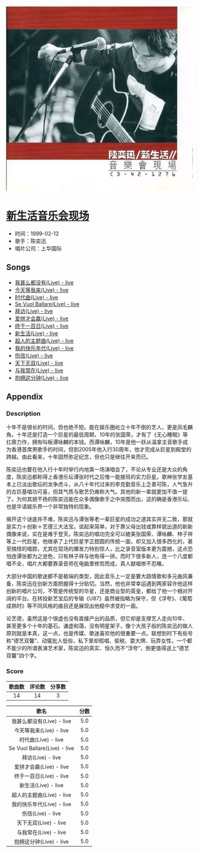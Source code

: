 <p align="center">
	<img src="imgs/新生活音乐会现场.jpg" alt="album_img" />
</p>

# [新生活音乐会现场](https://music.163.com/album?id=6607)

* 时间：1999-02-12
* 歌手：陈奕迅
* 唱片公司：上华国际
## Songs

* [我甚么都没有(Live) - live](songs/我甚么都没有_live_live_67632/README.md)
* [今天等我来(Live) - live](songs/今天等我来_live_live_67637/README.md)
* [时代曲(Live) - live](songs/时代曲_live_live_67639/README.md)
* [Se Vuol Ballare(Live) - live](songs/se_vuol_ballare_live_live_67641/README.md)
* [拜访(Live) - live](songs/拜访_live_live_67644/README.md)
* [爱拼才会嬴(Live) - live](songs/爱拼才会嬴_live_live_67649/README.md)
* [终于一百日(Live) - live](songs/终于一百日_live_live_67653/README.md)
* [新生活(Live) - live](songs/新生活_live_live_67659/README.md)
* [超人的主题曲(Live) - live](songs/超人的主题曲_live_live_67665/README.md)
* [我的快乐年代(Live) - live](songs/我的快乐年代_live_live_67670/README.md)
* [伤信(Live) - live](songs/伤信_live_live_67675/README.md)
* [天下无双(Live) - live](songs/天下无双_live_live_67680/README.md)
* [与我常在(Live) - live](songs/与我常在_live_live_67685/README.md)
* [抱拥这分钟(Live) - live](songs/抱拥这分钟_live_live_67689/README.md)
## Appendix

### Description

十年不是很长的时间，但也绝不短。能在娱乐圈屹立十年不倒的艺人，更是凤毛麟角。十年还是打造一个巨星的最低周期，10年的张国荣，才有了《无心睡眠》等扛鼎力作，拥有叫板谭咏麟的本钱。而谭咏麟，10年是他一跃从温拿主音歌手成为香港首席男歌手的时间，但到2005年他入行30周年，他才完成从巨星到殿堂的跨越。由此看来，十年固然弥足纪念，但也只是继往开来而已。

陈奕迅也要在他入行十年时举行内地第一场演唱会了，不论从专业还是大众的角度，陈奕迅都称得上香港乐坛谭张时代之后惟一能接班的实力巨星。歌神张学友基本上已淡出歌坛的龙争虎斗，从八十年代过来的李克勤音乐上乏善可陈，人气急升的古巨基唱功可喜，但其气质与歌艺仍难称大气。其他的新一辈就更加不值一提了。为何其貌不扬的陈奕迅能在众多偶像歌手之中突围而出，这的确是香港乐坛、也是华语娱乐界一个非常独特的现象。

揭开这个谜底并不难，陈奕迅与谭张等老一辈巨星的成功之道其实并无二致，那就是实力＋创新＋艺德三大法宝。说起来简单，对于靠父母出钱或靠样貌出道的新新偶像来说，实在是难于登天。陈奕迅的唱功完全可以媲美张国荣、谭咏麟、林子祥等上一代巨星，他继承了上代巨星字正腔圆的传统一面，却又加入很多西化的，甚至搞怪的唱腔，尤其在现场的爆发力特别惊人，比之录音室版本更为震撼，这点恐怕连谭张都为之逊色，只有林子祥与他有得一拼。而时下很多新人，连一个八度都唱不全，唱片大都要靠录音师在电脑里修剪而成，真人献唱惨不忍睹。

大部分中国的歌迷都不是极端的类型，因此音乐上一定是要大路情歌和多元曲风兼备，陈奕迅在创新方面把握得十分贴切。当然，他也非常幸运遇到两家容许他这样创新的唱片公司，不管是传统型的华星，还是商业型的英皇，都给了他一个相对开阔的平台。在转投新艺宝后的专辑《U87》虽然被指略为保守，但《浮夸》、《葡萄成熟时》等不同风格的曲目还是展现出他稳中求变的一面。

论艺德，虽然这是个很虚也没有直接产出的品质，但它却是支撑艺人走向10年、甚至更多个十年的基石。谦虚和蔼，没有明星架子，像个大孩子般的陈奕迅的做人原则就是本真，这一点，也是传媒、歌迷喜欢他的很重要一点。联想到时下有些号称“德艺双馨”、动辄批人低俗，私下里却假唱、偷税、耍大牌、玩弄女性，一个都不能少的所谓表演艺术家，陈奕迅的真实、恒久而不“浮夸”，倒更值得送上“德艺双馨”四个字。

### Score

|歌曲数|评论数|分享数|
|:---:|:---:|:---:|
|14|14|3|

|歌名|分数|
|:---:|:---:|
|我甚么都没有(Live) - live|5.0
|今天等我来(Live) - live|5.0
|时代曲(Live) - live|5.0
|Se Vuol Ballare(Live) - live|5.0
|拜访(Live) - live|5.0
|爱拼才会嬴(Live) - live|5.0
|终于一百日(Live) - live|5.0
|新生活(Live) - live|5.0
|超人的主题曲(Live) - live|5.0
|我的快乐年代(Live) - live|5.0
|伤信(Live) - live|5.0
|天下无双(Live) - live|5.0
|与我常在(Live) - live|5.0
|抱拥这分钟(Live) - live|5.0

